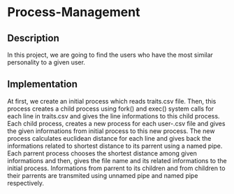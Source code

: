 # Process-Management

## Description
In this project, we are going to find the users who have the most similar personality to a given user.

## Implementation
At first, we create an initial process which reads traits.csv file. Then, this process creates a child process using fork() and exec() system calls for each line in traits.csv and gives the line informations to this child process. Each child process, creates a new process for each user-<num>.csv file and gives the given informations from initial process to this new process. The new process calculates euclidean distance for each line and gives back the informations related to shortest distance to its parrent using a named pipe. Each parrent process chooses the shortest distance among given informations and then, gives the file name and its related informations to the initial process.
Informations from parrent to its children and from children to their parrents are transmited using unnamed pipe and named pipe respectively.
